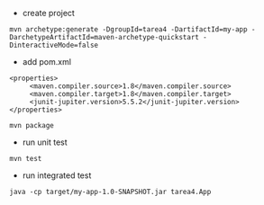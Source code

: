 - create project


`mvn archetype:generate -DgroupId=tarea4 -DartifactId=my-app -DarchetypeArtifactId=maven-archetype-quickstart -DinteractiveMode=false`


- add pom.xml


```
<properties>
     <maven.compiler.source>1.8</maven.compiler.source>
     <maven.compiler.target>1.8</maven.compiler.target>
     <junit-jupiter.version>5.5.2</junit-jupiter.version>
</properties>
```

`mvn package`


- run unit test


`mvn test`


- run integrated test 


`java -cp target/my-app-1.0-SNAPSHOT.jar tarea4.App`